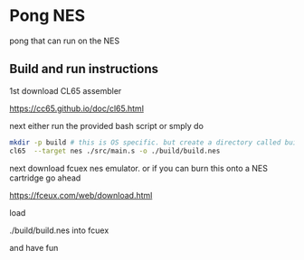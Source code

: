 # Pong NES

pong that can run on the NES  

## Build and run instructions

1st download CL65 assembler

https://cc65.github.io/doc/cl65.html

next either run the provided bash script or
smply do

```sh
mkdir -p build # this is OS specific. but create a directory called build 
cl65  --target nes ./src/main.s -o ./build/build.nes

```
next download fcuex nes emulator. 
or if you can burn this onto a NES cartridge go ahead

https://fceux.com/web/download.html

load 

./build/build.nes into fcuex 

and have fun

